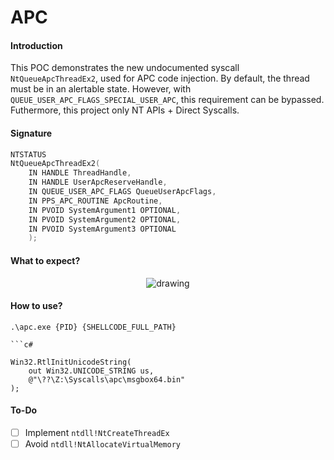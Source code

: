 # APC

#### Introduction

This POC demonstrates the new undocumented syscall `NtQueueApcThreadEx2`, used for APC code injection. By default, the thread must be in an alertable state. However, with `QUEUE_USER_APC_FLAGS_SPECIAL_USER_APC`, this requirement can be bypassed. Futhermore, this project only NT APIs + Direct Syscalls.

#### Signature

```c
NTSTATUS
NtQueueApcThreadEx2(
    IN HANDLE ThreadHandle,
    IN HANDLE UserApcReserveHandle,
    IN QUEUE_USER_APC_FLAGS QueueUserApcFlags,
    IN PPS_APC_ROUTINE ApcRoutine,
    IN PVOID SystemArgument1 OPTIONAL,
    IN PVOID SystemArgument2 OPTIONAL,
    IN PVOID SystemArgument3 OPTIONAL
    );
```

#### What to expect?

<p align="center">
  <img src="https://i.imgur.com/9NnIkjY.png" alt="drawing"/> 
</p>

#### How to use?

```
.\apc.exe {PID} {SHELLCODE_FULL_PATH}

```c#

Win32.RtlInitUnicodeString(
    out Win32.UNICODE_STRING us,
    @"\??\Z:\Syscalls\apc\msgbox64.bin"
);
```

#### To-Do

- [ ] Implement `ntdll!NtCreateThreadEx`
- [ ] Avoid `ntdll!NtAllocateVirtualMemory`
